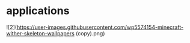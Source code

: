 # applications
![2](https://user-images.githubusercontent.com/wp5574154-minecraft-wither-skeleton-wallpapers (copy).png)
